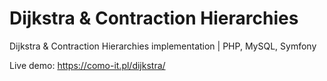 # Dijkstra & Contraction Hierarchies

Dijkstra & Contraction Hierarchies implementation | PHP, MySQL, Symfony

Live demo:
https://como-it.pl/dijkstra/
